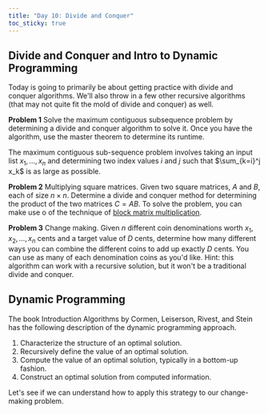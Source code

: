 ```yaml
---
title: "Day 10: Divide and Conquer"
toc_sticky: true
---
```


## Divide and Conquer and Intro to Dynamic Programming

Today is going to primarily be about getting practice with divide and conquer algorithms.  We'll also throw in a few other recursive algorithms (that may not quite fit the mold of divide and conquer) as well.

**Problem 1** Solve the maximum contiguous subsequence problem by determining a divide and conquer algorithm to solve it.  Once you have the algorithm, use the master theorem to determine its runtime.

The maximum contiguous sub-sequence problem involves taking an input list $x_1, \ldots, x_n$ and determining two index values $i$ and $j$ such that $\sum_{k=i}^j x_k$ is as large as possible.

**Problem 2** Multiplying square matrices.  Given two square matrices, $A$ and $B$, each of size $n \times n$.  Determine a divide and conquer method for determining the product of the two matrices $C = AB$.  To solve the problem, you can make use o of the technique of [block matrix multiplication](https://en.wikipedia.org/wiki/Block_matrix#Block_matrix_multiplication).

**Problem 3** Change making.  Given $n$ different coin denominations worth $x_1, x_2, \ldots, x_n$ cents and a target value of $D$ cents, determine how many different ways you can combine the different coins to add up exactly $D$ cents.  You can use as many of each denomination coins as you'd like.  Hint: this algorithm can work with a recursive solution, but it won't be a traditional divide and conquer.

## Dynamic Programming

The book Introduction Algorithms by Cormen, Leiserson, Rivest, and Stein has the following description of the dynamic programming approach.

1. Characterize the structure of an optimal solution.
2. Recursively define the value of an optimal solution.
3. Compute the value of an optimal solution, typically in a bottom-up fashion.
4. Construct an optimal solution from computed information.

Let's see if we can understand how to apply this strategy to our change-making problem.